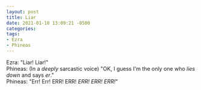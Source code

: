 ```yaml
---
layout: post
title: Liar
date: 2021-01-18 13:09:21 -0500
categories:
tags:
- Ezra
- Phineas
---
```


Ezra: "Liar! Liar!"<br/>
Phineas: (In a _deeply_ sarcastic voice) "OK, I guess I'm the only one who _lies down_ and says _er_."<br/>
Phineas: "Err! Err! ERR! ERR! *ERR!* *ERR!* *ERR!*"

